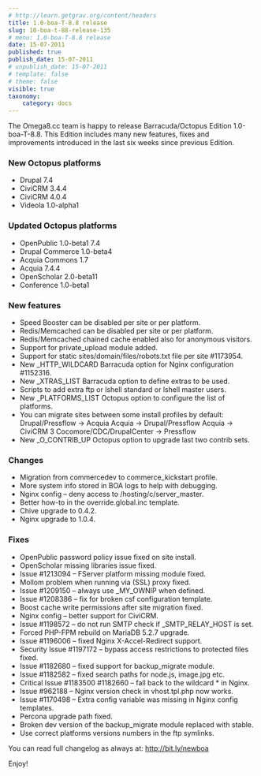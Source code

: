 ```yaml
---
# http://learn.getgrav.org/content/headers
title: 1.0-boa-T-8.8 release
slug: 10-boa-t-88-release-135
# menu: 1.0-boa-T-8.8 release
date: 15-07-2011
published: true
publish_date: 15-07-2011
# unpublish_date: 15-07-2011
# template: false
# theme: false
visible: true
taxonomy:
    category: docs
---
```


The Omega8.cc team is happy to release Barracuda/Octopus Edition 1.0-boa-T-8.8. This Edition includes many new features, fixes and improvements introduced in the last six weeks since previous Edition.

### New Octopus platforms

 * Drupal 7.4
 * CiviCRM 3.4.4
 * CiviCRM 4.0.4
 * Videola 1.0-alpha1

### Updated Octopus platforms

 * OpenPublic 1.0-beta1 7.4
 * Drupal Commerce 1.0-beta4
 * Acquia Commons 1.7
 * Acquia 7.4.4
 * OpenScholar 2.0-beta11
 * Conference 1.0-beta1

### New features

 * Speed Booster can be disabled per site or per platform.
 * Redis/Memcached can be disabled per site or per platform.
 * Redis/Memcached chained cache enabled also for anonymous visitors.
 * Support for private\_upload module added.
 * Support for static sites/domain/files/robots.txt file per site #1173954.
 * New \_HTTP\_WILDCARD Barracuda option for Nginx configuration #1152316.
 * New \_XTRAS\_LIST Barracuda option to define extras to be used.
 * Scripts to add extra ftp or lshell standard or lshell master users.
 * New \_PLATFORMS\_LIST Octopus option to configure the list of platforms.
 * You can migrate sites between some install profiles by default:
 Drupal/Pressflow -> Acquia
 Acquia -> Drupal/Pressflow
 Acquia -> CiviCRM 3
 Cocomore/CDC/DrupalCenter -> Pressflow
 * New \_O\_CONTRIB\_UP Octopus option to upgrade last two contrib sets.

### Changes

 * Migration from commercedev to commerce\_kickstart profile.
 * More system info stored in BOA logs to help with debugging.
 * Nginx config – deny access to /hosting/c/server\_master.
 * Better how-to in the override.global.inc template.
 * Chive upgrade to 0.4.2.
 * Nginx upgrade to 1.0.4.

### Fixes

 * OpenPublic password policy issue fixed on site install.
 * OpenScholar missing libraries issue fixed.
 * Issue #1213094 – FServer platform missing module fixed.
 * Mollom problem when running via (SSL) proxy fixed.
 * Issue #1209150 – always use \_MY\_OWNIP when defined.
 * Issue #1208386 – fix for broken csf configuration template.
 * Boost cache write permissions after site migration fixed.
 * Nginx config – better support for CiviCRM.
 * Issue #1198572 – do not run SMTP check if \_SMTP\_RELAY\_HOST is set.
 * Forced PHP-FPM rebuild on MariaDB 5.2.7 upgrade.
 * Issue #1196006 – fixed Nginx X-Accel-Redirect support.
 * Security Issue #1197172 – bypass access restrictions to protected files fixed.
 * Issue #1182680 – fixed support for backup\_migrate module.
 * Issue #1182582 – fixed search paths for node.js, image.jpg etc.
 * Critical Issue #1183500 #1182660 – fall back to the wildcard * in Nginx.
 * Issue #962188 – Nginx version check in vhost.tpl.php now works.
 * Issue #1170498 – Extra config variable was missing in Nginx config templates.
 * Percona upgrade path fixed.
 * Broken dev version of the backup\_migrate module replaced with stable.
 * Use correct platforms versions numbers in the ftp symlinks.

You can read full changelog as always at: http://bit.ly/newboa

Enjoy!
